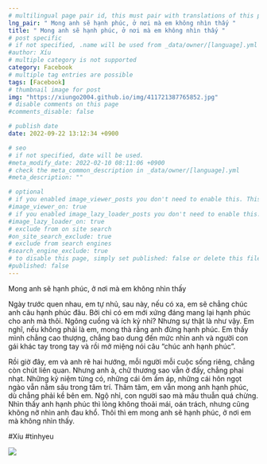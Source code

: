```yaml
---
# multilingual page pair id, this must pair with translations of this page. (This name must be unique)
lng_pair: " Mong anh sẽ hạnh phúc, ở nơi mà em không nhìn thấy "
title: " Mong anh sẽ hạnh phúc, ở nơi mà em không nhìn thấy "
# post specific
# if not specified, .name will be used from _data/owner/[language].yml
#author: Xíu
# multiple category is not supported
category: Facebook
# multiple tag entries are possible
tags: [Facebook]
# thumbnail image for post
img: "https://xiungo2004.github.io/img/411721387765852.jpg"
# disable comments on this page
#comments_disable: false

# publish date
date: 2022-09-22 13:12:34 +0900

# seo
# if not specified, date will be used.
#meta_modify_date: 2022-02-10 08:11:06 +0900
# check the meta_common_description in _data/owner/[language].yml
#meta_description: ""

# optional
# if you enabled image_viewer_posts you don't need to enable this. This is only if image_viewer_posts = false
#image_viewer_on: true
# if you enabled image_lazy_loader_posts you don't need to enable this. This is only if image_lazy_loader_posts = false
#image_lazy_loader_on: true
# exclude from on site search
#on_site_search_exclude: true
# exclude from search engines
#search_engine_exclude: true
# to disable this page, simply set published: false or delete this file
#published: false
---
```


<!-- outline-start -->

Mong anh sẽ hạnh phúc, ở nơi mà em không nhìn thấy

Ngày trước quen nhau, em tự nhủ, sau này, nếu có xa, em sẽ chẳng chúc anh câu hạnh phúc đâu. Bởi chỉ có em mới xứng đáng mang lại hạnh phúc cho anh mà thôi. Ngông cuồng và ích kỷ nhỉ? Nhưng sự thật là như vậy. Em nghĩ, nếu không phải là em, mong thà rằng anh đừng hạnh phúc. Em thấy mình chẳng cao thượng, chẳng bao dung đến mức nhìn anh và người con gái khác tay trong tay và rồi mở miệng nói câu “chúc anh hạnh phúc”.

Rồi giờ đây, em và anh rẽ hai hướng, mỗi người mỗi cuộc sống riêng, chẳng còn chút liên quan. Nhưng anh à, chữ thương sao vẫn ở đấy, chẳng phai nhạt. Những kỷ niệm từng có, những cái ôm ấm áp, những cái hôn ngọt ngào vẫn nằm sâu trong tâm trí. Thâm tâm, em vẫn mong anh hạnh phúc, dù chẳng phải kề bên em. Ngộ nhỉ, con người sao mà mâu thuẫn quá chừng. Nhìn thấy anh hạnh phúc thì lòng không thoải mái, oán trách, nhưng cũng không nỡ nhìn anh đau khổ. Thôi thì em mong anh sẽ hạnh phúc, ở nơi em mà không nhìn thấy.

#Xíu
#tinhyeu

<!-- outline-end -->

<img src= "https://xiungo2004.github.io/img/411721387765852.jpg">
